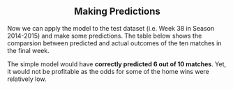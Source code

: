 
<center><h2>Making Predictions</h2></center>

Now we can apply the model to the test dataset (i.e. Week 38 in Season 2014-2015)
and make some predictions. The table below shows the comparsion between predicted 
and actual outcomes of the ten matches in the final week.

The simple model would have **correctly predicted 6 out of 10 matches**. 
Yet, it would not be profitable as the odds for some of the home wins were relatively low.

<br>


